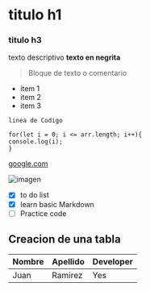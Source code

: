 # titulo h1
### titulo h3
texto descriptivo **texto en negrita**
>Bloque de texto o comentario
- item 1
- item 2
- item 3

`linea de Codigo`

```
for(let i = 0; i <= arr.length; i++){
console.log(i);
}
```
[google.com](https://www.google.com)

![imagen](https://placeimg.com/640/480/any/grayscale)

- [x] to do list
- [x] learn basic Markdown
- [ ] Practice code

## Creacion de una tabla

|Nombre|Apellido|Developer|
|----------|------|-------|
|Juan|Ramirez|Yes
